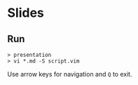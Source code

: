 # Slides

## Run

```
> presentation
> vi *.md -S script.vim
```

Use arrow keys for navigation and `Q` to exit.
